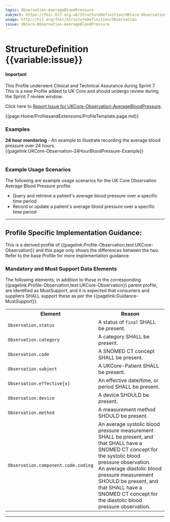 ```yaml
---
topic: Observation-AverageBloodPressure
subject: https://fhir.hl7.org.uk/StructureDefinition/UKCore-Observation-AverageBloodPressure
usage: http://hl7.org/fhir/StructureDefinition/Observation
issue: UKCore-Observation-AverageBloodPressure
---
```


# StructureDefinition {{variable:issue}}

<div id="newAsset" markdown="span" class="alert alert-success" role="alert"><h4><i class="fa fa-star"></i> Important</h4>

This Profile underwent Clinical and Technical Assurance during Sprint 7. This is a new Profile added to UK Core and should undergo review during the Sprint 7 review window.

Click here to <a href="https://simplifier.net/HL7FHIRUKCoreR4/UKCore-Observation-AverageBloodPressure/~issues?level=File">Report Issue for UKCore-Observation-AverageBloodPressure</a>.
</div>

<nocheck>
{{page:Home/ProfilesandExtensions/ProfileTemplate.page.md}}

<div id="Examples" class="tabcontent">
  <h3>Examples</h3>
<b>24 hour monitoring</b> - An example to illustrate recording the average blood pressure over 24 hours.<br/>
{{pagelink:UKCore-Observation-24HourBloodPressure-Example}}<br><br>
</div>
</nocheck>


<div id="ProfileGuidance">

### Example Usage Scenarios ###
The following are example usage scenarios for the UK Core Observation Average Blood Pressure profile:

- Query and retrieve a patient's average blood pressure over a specific time period
- Record or update a patient's average blood pressure over a specific time period

<hr class="thickline">

## Profile Specific Implementation Guidance: ##

This is a derived profile of {{pagelink:Profile-Observation,text:UKCore-Observation}} and this page only shows the differences between the two. Refer to the base Profile for more implementation guidance.

### Mandatory and Must Support Data Elements

The following elements, in addition to those in the corresponding {{pagelink:Profile-Observation,text:UKCore-Observation}} parent profile, are identified as MustSupport, and it is expected that consumers and suppliers SHALL support these as per the {{pagelink:Guidance-MustSupport}}.

<table class="assets" title="MustSupport element list">
<tr>
<th class="width30">Element</th>
<th class="width70">Reason</th>
</tr>
<tr>
<td><code>Observation.status</code></td>
<td>A status of <code>final</code> SHALL be present.</td>
</tr>
<tr>
<td><code>Observation.category</code></td>
<td>A category SHALL be present.</td>
</tr>
<tr>
<td><code>Observation.code</code></td>
<td>A SNOMED CT concept SHALL be present.</td>
</tr>
<tr>
<td><code>Observation.subject</code></td>
<td>A UKCore-Patient SHALL be present.</td>
</tr>
<tr>
<td><code>Observation.effective[x]</code></td>
<td>An effective date/time, or period SHALL be present.</td>
</tr>
<tr>
<td><code>Observation.device</code></td>
<td>A device SHOULD be present.</td>
</tr>
<tr>
<td><code>Observation.method</code></td>
<td>A measurement method SHOULD be present.</td>
</tr>
<tr>
<td><code>Observation.component.code.coding</code></td>
<td>An average systolic blood pressure measurement SHALL be present, and that SHALL have a SNOMED CT concept for the systolic blood pressure observation.
<br>An average diastolic blood pressure measurement SHOULD be present, and that SHALL have a SNOMED CT concept for the diastolic blood pressure observation.
</td>
</tr>
</table>
</div>

---


